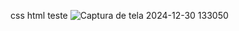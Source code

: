 css html
teste
![Captura de tela 2024-12-30 133050](https://github.com/user-attachments/assets/d9636de1-ac28-4ded-a7f1-ad60b1126469)
